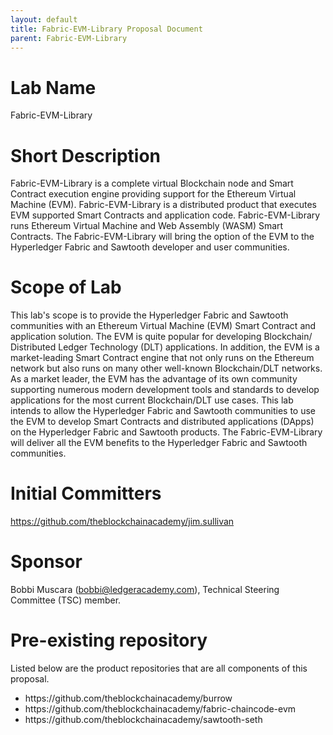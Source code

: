 ```yaml
---
layout: default
title: Fabric-EVM-Library Proposal Document
parent: Fabric-EVM-Library
---
```

# Lab Name
Fabric-EVM-Library

# Short Description

Fabric-EVM-Library is a complete virtual Blockchain node and Smart Contract execution engine providing support for the Ethereum Virtual Machine (EVM). Fabric-EVM-Library is a distributed product that executes EVM supported Smart Contracts and application code. Fabric-EVM-Library runs Ethereum Virtual Machine and Web Assembly (WASM) Smart Contracts. The Fabric-EVM-Library will bring the option of the EVM to the Hyperledger Fabric and Sawtooth developer and user communities.

# Scope of Lab
This lab's scope is to provide the Hyperledger Fabric and Sawtooth communities with an Ethereum Virtual Machine (EVM) Smart Contract and application solution. The EVM is quite popular for developing Blockchain/ Distributed Ledger Technology (DLT) applications. In addition, the EVM is a market-leading Smart Contract engine that not only runs on the Ethereum network but also runs on many other well-known Blockchain/DLT networks. As a market leader, the EVM has the advantage of its own community supporting numerous modern development tools and standards to develop applications for the most current Blockchain/DLT use cases. This lab intends to allow the Hyperledger Fabric and Sawtooth communities to use the EVM to develop Smart Contracts and distributed applications (DApps) on the Hyperledger Fabric and Sawtooth products. The Fabric-EVM-Library will deliver all the EVM benefits to the Hyperledger Fabric and Sawtooth communities.

# Initial Committers

 https://github.com/theblockchainacademy/jim.sullivan

# Sponsor

Bobbi Muscara (bobbi@ledgeracademy.com), Technical Steering Committee (TSC) member. <br>

# Pre-existing repository
Listed below are the product repositories that are all components of this proposal.

<ul> <li>https://github.com/theblockchainacademy/burrow</li>
<li>https://github.com/theblockchainacademy/fabric-chaincode-evm</li>
<li>https://github.com/theblockchainacademy/sawtooth-seth</li>  </ul><br>

